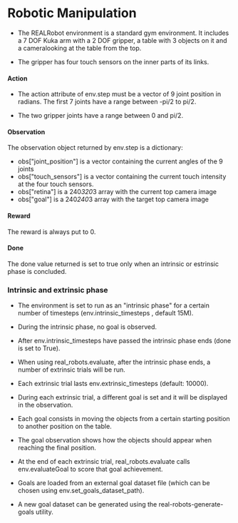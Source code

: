 # Robotic Manipulation

* The REALRobot environment is a standard gym environment.
It includes a 7 DOF Kuka arm with a 2 DOF gripper, a table with 3 objects on it and a cameralooking at the table from the top.

* The gripper has four touch sensors on the inner parts of its links.

#### Action

* The action attribute of env.step must be a vector of 9 joint position in radians. The first 7 joints have a range between -pi/2 to pi/2.

* The two gripper joints have a range between 0 and pi/2.

#### Observation

The observation object returned by env.step is a dictionary:
* obs["joint_position"] is a vector containing the current angles of the 9 joints
* obs["touch_sensors"] is a vector containing the current touch intensity at the four touch sensors.
* obs["retina"] is a 240*320*3 array with the current top camera image
* obs["goal"] is a 240*240*3 array with the target top camera image

#### Reward

The reward is always put to 0.

#### Done

The done value returned is set to true only when an intrinsic or estrinsic phase is concluded.

### Intrinsic and extrinsic phase

* The environment is set to run as an "intrinsic phase" for a certain number of timesteps (env.intrinsic_timesteps , default 15M).
* During the intrinsic phase, no goal is observed.

* After env.intrinsic_timesteps have passed the intrinsic phase ends (done is set to True).

* When using real_robots.evaluate, after the intrinsic phase ends, a number of extrinsic trials will be run.

* Each extrinsic trial lasts env.extrinsic_timesteps (default: 10000).

* During each extrinsic trial, a different goal is set and it will be displayed in the observation.

* Each goal consists in moving the objects from a certain starting position to another position on the table.

* The goal observation shows how the objects should appear when reaching the final position.

* At the end of each extrinsic trial, real_robots.evaluate calls env.evaluateGoal to score that goal achievement.

* Goals are loaded from an external goal dataset file (which can be chosen using env.set_goals_dataset_path).

* A new goal dataset can be generated using the real-robots-generate-goals utility.
